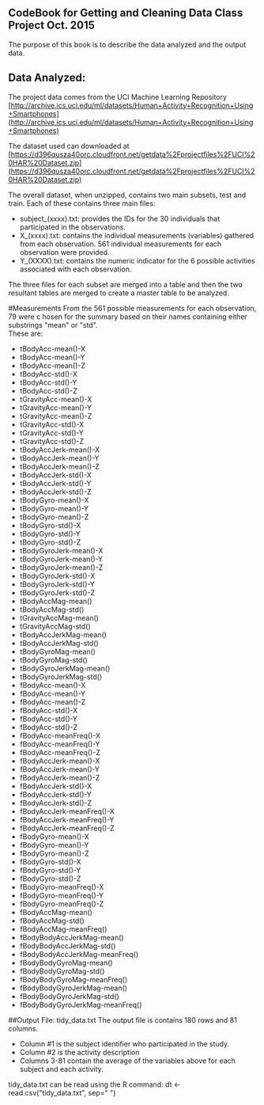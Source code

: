 ## CodeBook for Getting and Cleaning Data Class Project Oct. 2015
The purpose of this book is to describe the data analyzed and the output data.

## Data Analyzed:
The project data comes from the UCI Machine Learning Repository
[http://archive.ics.uci.edu/ml/datasets/Human+Activity+Recognition+Using+Smartphones](http://archive.ics.uci.edu/ml/datasets/Human+Activity+Recognition+Using+Smartphones)

The dataset used can downloaded at [https://d396qusza40orc.cloudfront.net/getdata%2Fprojectfiles%2FUCI%20HAR%20Dataset.zip](https://d396qusza40orc.cloudfront.net/getdata%2Fprojectfiles%2FUCI%20HAR%20Dataset.zip)

The overall dataset, when unzipped, contains two main subsets, test and train. Each of these contains three main files:
* subject_(xxxx).txt: provides the IDs for the 30 individuals that participated in the observations. 
* X_(xxxx).txt: contains the individual measurements (variables) gathered from each observation. 561 individual measurements for each observation were provided.
* Y_(XXXX).txt: contains the numeric indicator for the 6 possible activities associated with each observation. 

The three files for each subset are merged into a table and then the two resultant tables are merged to create a master table to be analyzed. 

#Measurements
From the 561 possible measurements for each observation, 79 were c hosen for the summary based on their names containing either substrings "mean" or "std".   
These are:
* tBodyAcc-mean()-X	
* tBodyAcc-mean()-Y	
* tBodyAcc-mean()-Z	
* tBodyAcc-std()-X	
* tBodyAcc-std()-Y	
* tBodyAcc-std()-Z	
* tGravityAcc-mean()-X	
* tGravityAcc-mean()-Y	
* tGravityAcc-mean()-Z	
* tGravityAcc-std()-X	
* tGravityAcc-std()-Y	
* tGravityAcc-std()-Z	
* tBodyAccJerk-mean()-X	
* tBodyAccJerk-mean()-Y	
* tBodyAccJerk-mean()-Z	
* tBodyAccJerk-std()-X	
* tBodyAccJerk-std()-Y	
* tBodyAccJerk-std()-Z	
* tBodyGyro-mean()-X	
* tBodyGyro-mean()-Y	
* tBodyGyro-mean()-Z	
* tBodyGyro-std()-X	
* tBodyGyro-std()-Y	
* tBodyGyro-std()-Z	
* tBodyGyroJerk-mean()-X	
* tBodyGyroJerk-mean()-Y	
* tBodyGyroJerk-mean()-Z	
* tBodyGyroJerk-std()-X	
* tBodyGyroJerk-std()-Y	
* tBodyGyroJerk-std()-Z	
* tBodyAccMag-mean()	
* tBodyAccMag-std()	
* tGravityAccMag-mean()	
* tGravityAccMag-std()	
* tBodyAccJerkMag-mean()	
* tBodyAccJerkMag-std()	
* tBodyGyroMag-mean()	
* tBodyGyroMag-std()	
* tBodyGyroJerkMag-mean()	
* tBodyGyroJerkMag-std()	
* fBodyAcc-mean()-X	
* fBodyAcc-mean()-Y	
* fBodyAcc-mean()-Z	
* fBodyAcc-std()-X	
* fBodyAcc-std()-Y	
* fBodyAcc-std()-Z	
* fBodyAcc-meanFreq()-X	
* fBodyAcc-meanFreq()-Y	
* fBodyAcc-meanFreq()-Z	
* fBodyAccJerk-mean()-X	
* fBodyAccJerk-mean()-Y	
* fBodyAccJerk-mean()-Z	
* fBodyAccJerk-std()-X	
* fBodyAccJerk-std()-Y	
* fBodyAccJerk-std()-Z	
* fBodyAccJerk-meanFreq()-X	
* fBodyAccJerk-meanFreq()-Y	
* fBodyAccJerk-meanFreq()-Z	
* fBodyGyro-mean()-X	
* fBodyGyro-mean()-Y	
* fBodyGyro-mean()-Z	
* fBodyGyro-std()-X	
* fBodyGyro-std()-Y	
* fBodyGyro-std()-Z	
* fBodyGyro-meanFreq()-X	
* fBodyGyro-meanFreq()-Y	
* fBodyGyro-meanFreq()-Z	
* fBodyAccMag-mean()	
* fBodyAccMag-std()	
* fBodyAccMag-meanFreq()	
* fBodyBodyAccJerkMag-mean()	
* fBodyBodyAccJerkMag-std()	
* fBodyBodyAccJerkMag-meanFreq()	
* fBodyBodyGyroMag-mean()	
* fBodyBodyGyroMag-std()	
* fBodyBodyGyroMag-meanFreq()	
* fBodyBodyGyroJerkMag-mean()	
* fBodyBodyGyroJerkMag-std()	
* fBodyBodyGyroJerkMag-meanFreq()

##Output File: tidy_data.txt
The output file is contains 180 rows and 81 columns. 
* Column #1 is the subject identifier who participated in the study.
* Column #2 is the activity description
* Columns 3-81 contain the average of the variables above for each subject and each activity. 

tidy_data.txt can be read using the R command: dt <- read.csv("tidy_data.txt", sep=" ") 

